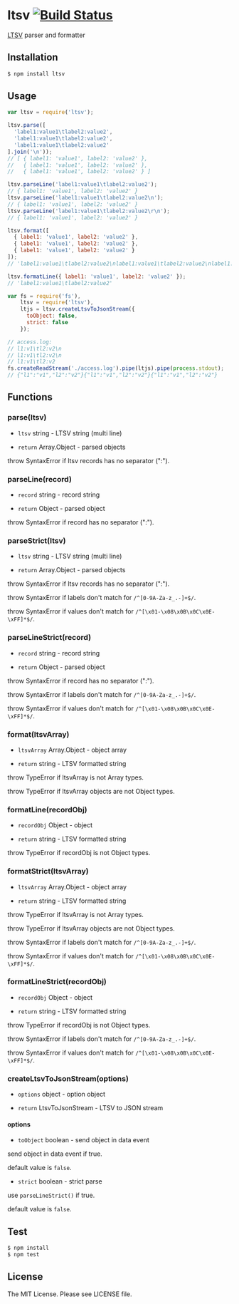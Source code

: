 # ltsv [![Build Status](https://travis-ci.org/sasaplus1/ltsv.png)](https://travis-ci.org/sasaplus1/ltsv)

[LTSV](http://ltsv.org/) parser and formatter

## Installation

```sh
$ npm install ltsv
```

## Usage

```js
var ltsv = require('ltsv');

ltsv.parse([
  'label1:value1\tlabel2:value2',
  'label1:value1\tlabel2:value2',
  'label1:value1\tlabel2:value2'
].join('\n'));
// [ { label1: 'value1', label2: 'value2' },
//   { label1: 'value1', label2: 'value2' },
//   { label1: 'value1', label2: 'value2' } ]

ltsv.parseLine('label1:value1\tlabel2:value2');
// { label1: 'value1', label2: 'value2' }
ltsv.parseLine('label1:value1\tlabel2:value2\n');
// { label1: 'value1', label2: 'value2' }
ltsv.parseLine('label1:value1\tlabel2:value2\r\n');
// { label1: 'value1', label2: 'value2' }

ltsv.format([
  { label1: 'value1', label2: 'value2' },
  { label1: 'value1', label2: 'value2' },
  { label1: 'value1', label2: 'value2' }
]);
// 'label1:value1\tlabel2:value2\nlabel1:value1\tlabel2:value2\nlabel1:value1\tlabel2:value2'

ltsv.formatLine({ label1: 'value1', label2: 'value2' });
// 'label1:value1\tlabel2:value2'
```

```js
var fs = require('fs'),
    ltsv = require('ltsv'),
    ltjs = ltsv.createLtsvToJsonStream({
      toObject: false,
      strict: false
    });

// access.log:
// l1:v1\tl2:v2\n
// l1:v1\tl2:v2\n
// l1:v1\tl2:v2
fs.createReadStream('./access.log').pipe(ltjs).pipe(process.stdout);
// {"l1":"v1","l2":"v2"}{"l1":"v1","l2":"v2"}{"l1":"v1","l2":"v2"}
```

## Functions

### parse(ltsv)

* `ltsv` string - LTSV string (multi line)

* `return` Array.Object - parsed objects

throw SyntaxError if ltsv records has no separator (":").

### parseLine(record)

* `record` string - record string

* `return` Object - parsed object

throw SyntaxError if record has no separator (":").

### parseStrict(ltsv)

* `ltsv` string - LTSV string (multi line)

* `return` Array.Object - parsed objects

throw SyntaxError if ltsv records has no separator (":").

throw SyntaxError if labels don't match for `/^[0-9A-Za-z_.-]+$/`.

throw SyntaxError if values don't match for `/^[\x01-\x08\x0B\x0C\x0E-\xFF]*$/`.

### parseLineStrict(record)

* `record` string - record string

* `return` Object - parsed object

throw SyntaxError if record has no separator (":").

throw SyntaxError if labels don't match for `/^[0-9A-Za-z_.-]+$/`.

throw SyntaxError if values don't match for `/^[\x01-\x08\x0B\x0C\x0E-\xFF]*$/`.

### format(ltsvArray)

* `ltsvArray` Array.Object - object array

* `return` string - LTSV formatted string

throw TypeError if ltsvArray is not Array types.

throw TypeError if ltsvArray objects are not Object types.

### formatLine(recordObj)

* `recordObj` Object - object

* `return` string - LTSV formatted string

throw TypeError if recordObj is not Object types.

### formatStrict(ltsvArray)

* `ltsvArray` Array.Object - object array

* `return` string - LTSV formatted string

throw TypeError if ltsvArray is not Array types.

throw TypeError if ltsvArray objects are not Object types.

throw SyntaxError if labels don't match for `/^[0-9A-Za-z_.-]+$/`.

throw SyntaxError if values don't match for `/^[\x01-\x08\x0B\x0C\x0E-\xFF]*$/`.

### formatLineStrict(recordObj)

* `recordObj` Object - object

* `return` string - LTSV formatted string

throw TypeError if recordObj is not Object types.

throw SyntaxError if labels don't match for `/^[0-9A-Za-z_.-]+$/`.

throw SyntaxError if values don't match for `/^[\x01-\x08\x0B\x0C\x0E-\xFF]*$/`.

### createLtsvToJsonStream(options)

* `options` object - option object

* `return` LtsvToJsonStream - LTSV to JSON stream

#### options

* `toObject` boolean - send object in data event

send object in data event if true.

default value is `false`.

* `strict` boolean - strict parse

use `parseLineStrict()` if true.

default value is `false`.

## Test

```sh
$ npm install
$ npm test
```

## License

The MIT License. Please see LICENSE file.
